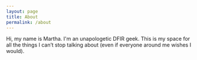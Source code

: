 ```yaml
---
layout: page
title: About
permalink: /about
---
```


Hi, my name is Martha. I'm an unapologetic DFIR geek. This is my space for all the things I can’t stop talking about (even if everyone around me wishes I would).

